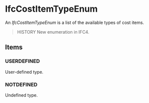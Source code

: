 # IfcCostItemTypeEnum

An _IfcCostItemTypeEnum_ is a list of the available types of cost items.
<!-- end of short definition -->


> HISTORY New enumeration in IFC4.

## Items

### USERDEFINED
User-defined type.

### NOTDEFINED
Undefined type.
